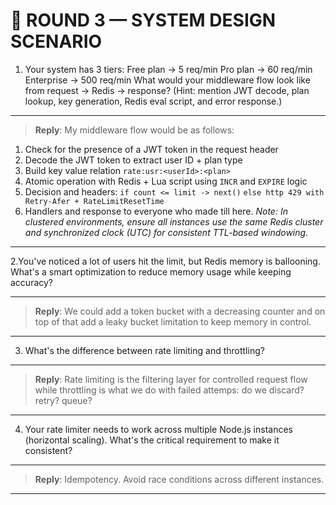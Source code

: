 # 🧩 ROUND 3 — SYSTEM DESIGN SCENARIO

1. Your system has 3 tiers:
Free plan → 5 req/min
Pro plan → 60 req/min
Enterprise → 500 req/min
What would your middleware flow look like from request → Redis → response?
(Hint: mention JWT decode, plan lookup, key generation, Redis eval script, and error response.)

---

> **Reply**:
My middleware flow would be as follows:
1. Check for the presence of a JWT token in the request header
2. Decode the JWT token to extract user ID + plan type
3. Build key value relation `rate:usr:<userId>:<plan>`
4. Atomic operation with Redis + Lua script using `INCR` and `EXPIRE` logic
5. Decision and headers: `if count <= limit -> next()`
`else http 429 with Retry-Afer + RateLimitResetTime`
6. Handlers and response to everyone who made till here.
*Note: In clustered environments, ensure all instances use the same Redis cluster and synchronized clock (UTC) for consistent TTL-based windowing.*

---

2.You've noticed a lot of users hit the limit, but Redis memory is ballooning.
What's a smart optimization to reduce memory usage while keeping accuracy?

---

> **Reply**:
We could add a token bucket with a decreasing counter and on top of that add a leaky bucket limitation to keep memory in control.

---

3. What's the difference between rate limiting and throttling?
---

> **Reply**:
Rate limiting is the filtering layer for controlled request flow while throttling is what we do with failed attemps: do we discard? retry? queue?

---

4. Your rate limiter needs to work across multiple Node.js instances (horizontal scaling).
What's the critical requirement to make it consistent?

---

> **Reply**:
Idempotency. Avoid race conditions across different instances.

---
